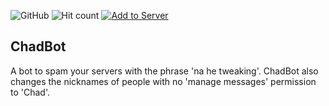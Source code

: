 ![GitHub](https://img.shields.io/github/license/orectique/ChadBot) ![Hit count](https://hits.vercel.app/orectique/chadbot.svg) [![Add to Server](https://img.shields.io/badge/Discord-Add%20to%20Server-blue)](https://discord.com/oauth2/authorize?client_id=880322522858545182&permissions=134219776&scope=bot)

## ChadBot

A bot to spam your servers with the phrase 'na he tweaking'. ChadBot also changes the nicknames of people with no 'manage messages' permission to 'Chad'.